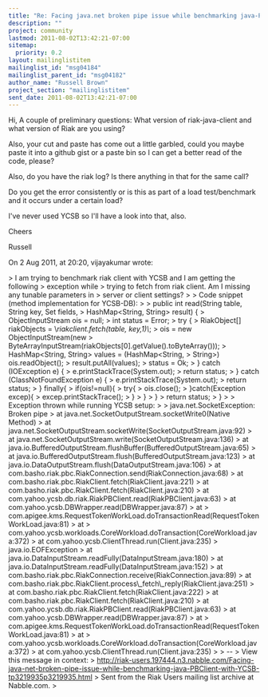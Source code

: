 ```yaml
---
title: "Re: Facing java.net broken pipe issue while benchmarking java-PBClient	with YCSB"
description: ""
project: community
lastmod: 2011-08-02T13:42:21-07:00
sitemap:
  priority: 0.2
layout: mailinglistitem
mailinglist_id: "msg04184"
mailinglist_parent_id: "msg04182"
author_name: "Russell Brown"
project_section: "mailinglistitem"
sent_date: 2011-08-02T13:42:21-07:00
---
```



Hi,
A couple of preliminary questions: What version of riak-java-client and what 
version of Riak are you using?

Also, your cut and paste has come out a little garbled, could you maybe paste 
it into a github gist or a paste bin so I can get a better read of the code, 
please?

Also, do you have the riak log? Is there anything in that for the same call?

Do you get the error consistently or is this as part of a load test/benchmark 
and it occurs under a certain load?

I've never used YCSB so I'll have a look into that, also.

Cheers

Russell

On 2 Aug 2011, at 20:20, vijayakumar wrote:

&gt; I am trying to benchmark riak client with YCSB and I am getting the following
&gt; exception while
&gt; trying to fetch from riak client. Am I missing any tunable parameters in
&gt; server or client settings?
&gt; 
&gt; Code snippet (method implementation for YCSB-DB):
&gt; 
&gt; public int read(String table, String key, Set fields,
&gt; HashMap&lt;String, String&gt; result) {
&gt; ObjectInputStream ois = null;
&gt; int status = Error;
&gt; try {
&gt; RiakObject[] riakObjects = \\*riakclient.fetch(table, key,1)\\*;
&gt; ois = new ObjectInputStream(new
&gt; ByteArrayInputStream(riakObjects[0].getValue().toByteArray()));
&gt; HashMap&lt;String, String&gt; values = (HashMap&lt;String,
&gt; String&gt;) ois.readObject();
&gt; result.putAll(values);
&gt; status = Ok;
&gt; } catch (IOException e) {
&gt; e.printStackTrace(System.out); 
&gt; return status;
&gt; } catch (ClassNotFoundException e) {
&gt; e.printStackTrace(System.out);
&gt; return status;
&gt; } finally{
&gt; if(ois!=null){
&gt; try{
&gt; ois.close();
&gt; }catch(Exception excep){
&gt; excep.printStackTrace();
&gt; }
&gt; }
&gt; }
&gt; return status;
&gt; }
&gt; 
&gt; Exception thrown while running YCSB setup:
&gt; 
&gt; java.net.SocketException: Broken pipe
&gt; at java.net.SocketOutputStream.socketWrite0(Native Method)
&gt; at java.net.SocketOutputStream.socketWrite(SocketOutputStream.java:92)
&gt; at java.net.SocketOutputStream.write(SocketOutputStream.java:136)
&gt; at java.io.BufferedOutputStream.flushBuffer(BufferedOutputStream.java:65)
&gt; at java.io.BufferedOutputStream.flush(BufferedOutputStream.java:123)
&gt; at java.io.DataOutputStream.flush(DataOutputStream.java:106)
&gt; at com.basho.riak.pbc.RiakConnection.send(RiakConnection.java:68)
&gt; at com.basho.riak.pbc.RiakClient.fetch(RiakClient.java:221)
&gt; at com.basho.riak.pbc.RiakClient.fetch(RiakClient.java:210)
&gt; at com.yahoo.ycsb.db.riak.RiakPBClient.read(RiakPBClient.java:63)
&gt; at com.yahoo.ycsb.DBWrapper.read(DBWrapper.java:87)
&gt; at
&gt; com.apigee.kms.RequestTokenWorkLoad.doTransactionRead(RequestTokenWorkLoad.java:81)
&gt; at
&gt; com.yahoo.ycsb.workloads.CoreWorkload.doTransaction(CoreWorkload.java:372)
&gt; at com.yahoo.ycsb.ClientThread.run(Client.java:235)
&gt; java.io.EOFException
&gt; at java.io.DataInputStream.readFully(DataInputStream.java:180)
&gt; at java.io.DataInputStream.readFully(DataInputStream.java:152)
&gt; at com.basho.riak.pbc.RiakConnection.receive(RiakConnection.java:89)
&gt; at com.basho.riak.pbc.RiakClient.process\\_fetch\\_reply(RiakClient.java:251)
&gt; at com.basho.riak.pbc.RiakClient.fetch(RiakClient.java:222)
&gt; at com.basho.riak.pbc.RiakClient.fetch(RiakClient.java:210)
&gt; at com.yahoo.ycsb.db.riak.RiakPBClient.read(RiakPBClient.java:63)
&gt; at com.yahoo.ycsb.DBWrapper.read(DBWrapper.java:87)
&gt; at
&gt; com.apigee.kms.RequestTokenWorkLoad.doTransactionRead(RequestTokenWorkLoad.java:81)
&gt; at
&gt; com.yahoo.ycsb.workloads.CoreWorkload.doTransaction(CoreWorkload.java:372)
&gt; at com.yahoo.ycsb.ClientThread.run(Client.java:235)
&gt; 
&gt; --
&gt; View this message in context: 
&gt; http://riak-users.197444.n3.nabble.com/Facing-java-net-broken-pipe-issue-while-benchmarking-java-PBClient-with-YCSB-tp3219935p3219935.html
&gt; Sent from the Riak Users mailing list archive at Nabble.com.
&gt; 
